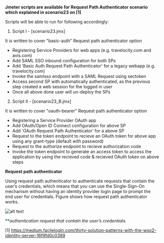 **Jmeter scripts are available for Request Path Authenticator scenario which explained in scenario23 on [1]**

Scripts will be able to run for following accordingly:

1. Script I - [scenario23.jmx]

It is written to cover "basic-auth" Request path authenticator option
- Registering Service Providers for web apps (e.g. travelocity.com and avis.com)
- Add SAML SSO inbound configuration for both SPs
- Add 'Basic Auth Request Path Authenticator' for a legacy webapp (e.g. travelocity.com)
- Invoke the samlsso endpoint with a SAML Request using sectoken
- Access second SP with automatically authenticated, as the previous step created a web session for the logged in user
- Once all above done user will un-deploy the SPs

2. Script II - [scenario23_B.jmx]

It is written to cover "oauth-bearer" Request path authenticator option
- Registering a Service Provider OAuth app 
- Add OAuth/Open ID Connect configuration for above SP
- Add 'OAuth Request Path Authenticator' for a above SP
- Request to the token endpoint to recieve an OAuth token for above app using any grant-type (default with password)
- Request to the authorize endpoint to recieve authorization code 
- Invoke the token endpoint to generate an access token to access the application by using the recieved code & recieved OAuth token on above steps

**Request path authenticator**

Using request path authenticator to authenticate requests that contain the user’s credentials, which means that you can use the Single-Sign-On mechanism without having an identity provider login page to prompt the end user for credentials. Figure shows how request path authenticator works.

![alt text](https://github.com/kavithasub/identity-test-integration/blob/master/scenario23/req.path.auth.png)

***authentication request that contain the user’s credentials.*

[1] https://medium.facilelogin.com/thirty-solution-patterns-with-the-wso2-identity-server-16f9fd0c0389
